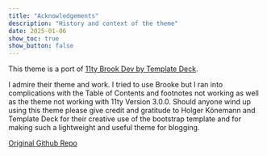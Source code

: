 ```yaml
---
title: "Acknowledgements"
description: "History and context of the theme"
date: 2025-01-06
show_toc: true
show_button: false
---
```

This theme is a port of [11ty Brook Dev by Template Deck](https://templatedeck.com/brook-html-template.html). 

I admire their theme and work. I tried to use Brooke but I ran into complications with the Table of Contents and footnotes not working as well as the theme not working with 11ty Version 3.0.0. Should anyone wind up using this theme please give credit and gratitude to 
Holger Könemann and Template Deck for their creative use of the bootstrap template and for making such a lightweight and useful theme for blogging.

[Original Github Repo](https://github.com/holger1411/brook-dev)